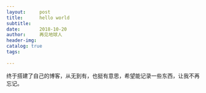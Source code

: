 ```yaml
---
layout:     post
title:      hello world
subtitle:   
date:       2018-10-20
author:     再见地球人
header-img: 
catalog: true
tags:
   
---
```


终于搭建了自己的博客，从无到有，也挺有意思，希望能记录一些东西，让我不再忘记。
